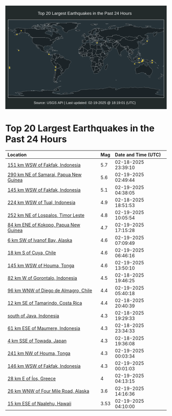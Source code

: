 ![Map](./map.png)

# Top 20 Largest Earthquakes in the Past 24 Hours

| Location | Mag | Date and Time (UTC) |
|:---|:---|:---|
| [151 km WSW of Fakfak, Indonesia](https://earthquake.usgs.gov/earthquakes/eventpage/us7000pemi) | 5.7 | 02-18-2025 23:39:10 |
| [290 km NE of Samarai, Papua New Guinea](https://earthquake.usgs.gov/earthquakes/eventpage/us7000penh) | 5.6 | 02-19-2025 02:49:44 |
| [145 km WSW of Fakfak, Indonesia](https://earthquake.usgs.gov/earthquakes/eventpage/us7000penq) | 5.1 | 02-19-2025 04:38:05 |
| [224 km WSW of Tual, Indonesia](https://earthquake.usgs.gov/earthquakes/eventpage/us7000pekj) | 4.9 | 02-18-2025 18:51:53 |
| [252 km NE of Lospalos, Timor Leste](https://earthquake.usgs.gov/earthquakes/eventpage/us7000pepy) | 4.8 | 02-19-2025 10:05:54 |
| [84 km ENE of Kokopo, Papua New Guinea](https://earthquake.usgs.gov/earthquakes/eventpage/us7000perj) | 4.7 | 02-19-2025 17:15:28 |
| [6 km SW of Ivanof Bay, Alaska](https://earthquake.usgs.gov/earthquakes/eventpage/ak0252at3f6f) | 4.6 | 02-19-2025 07:09:49 |
| [18 km S of Cuya, Chile](https://earthquake.usgs.gov/earthquakes/eventpage/us7000pep7) | 4.6 | 02-19-2025 06:46:16 |
| [145 km WSW of Houma, Tonga](https://earthquake.usgs.gov/earthquakes/eventpage/us7000peqm) | 4.6 | 02-19-2025 13:50:10 |
| [82 km W of Gorontalo, Indonesia](https://earthquake.usgs.gov/earthquakes/eventpage/us7000pekt) | 4.5 | 02-18-2025 19:46:25 |
| [96 km WNW of Diego de Almagro, Chile](https://earthquake.usgs.gov/earthquakes/eventpage/us7000penw) | 4.4 | 02-19-2025 05:40:18 |
| [12 km SE of Tamarindo, Costa Rica](https://earthquake.usgs.gov/earthquakes/eventpage/us7000pel7) | 4.4 | 02-18-2025 20:40:39 |
| [south of Java, Indonesia](https://earthquake.usgs.gov/earthquakes/eventpage/us7000pekn) | 4.3 | 02-18-2025 19:29:33 |
| [61 km ESE of Maumere, Indonesia](https://earthquake.usgs.gov/earthquakes/eventpage/us7000pemg) | 4.3 | 02-18-2025 23:34:33 |
| [4 km SSE of Towada, Japan](https://earthquake.usgs.gov/earthquakes/eventpage/us7000pekr) | 4.3 | 02-18-2025 19:36:08 |
| [241 km NW of Houma, Tonga](https://earthquake.usgs.gov/earthquakes/eventpage/us7000pemr) | 4.3 | 02-19-2025 00:03:34 |
| [146 km WSW of Fakfak, Indonesia](https://earthquake.usgs.gov/earthquakes/eventpage/us7000pemp) | 4.3 | 02-19-2025 00:01:03 |
| [28 km E of Íos, Greece](https://earthquake.usgs.gov/earthquakes/eventpage/us7000penp) | 4 | 02-19-2025 04:13:15 |
| [26 km WNW of Four Mile Road, Alaska](https://earthquake.usgs.gov/earthquakes/eventpage/ak0252axaxek) | 3.6 | 02-19-2025 14:16:36 |
| [15 km ESE of Naalehu, Hawaii](https://earthquake.usgs.gov/earthquakes/eventpage/hv74618967) | 3.53 | 02-19-2025 04:10:00 |
